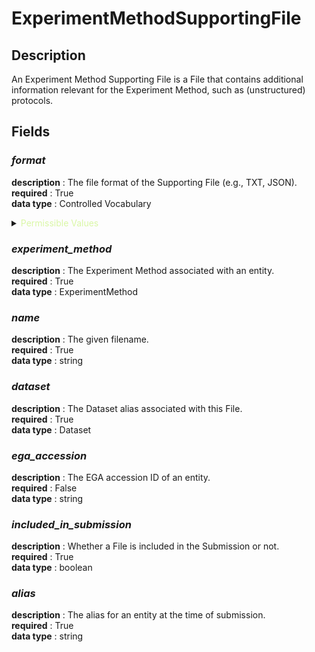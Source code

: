 # ExperimentMethodSupportingFile

## Description

An Experiment Method Supporting File is a File that contains additional information relevant for the Experiment Method, such as (unstructured) protocols.

## Fields

### ***format***<br>
**description** : The file format of the Supporting File (e.g., TXT, JSON).<br>
**required** : True<br>
**data type** : Controlled Vocabulary <br>

<details>
<summary> <span style="color:#DAF7A6">Permissible Values</span> </summary>

| Permissible Values | Description |
| --- | --- |
| `CSV` | `Tabular data represented as comma-separated values in a text file.` |
| `JSON` | `JavaScript Object Notation format; a lightweight, text-based format to represent tree-structured data using key-value pairs.` |
| `PED` | `The PED file describes individuals and genetic data and is used by the Plink package.` |
| `TSV` | `Tabular data represented as tab-separated values in a text file.` |
| `TXT` | `Textual format. Data in text format can be compressed into binary format, or can be a value of an XML element or attribute. Markup formats are not considered textual (or more precisely, not plain-textual).` |
| `YAML` | `YAML (YAML Ain't Markup Language) is a human-readable tree-structured data serialisation language.` |
| `OTHER` | `A file format not captured by the controlled vocabulary.` |
 

</details>

### ***experiment_method***<br>
**description** : The Experiment Method associated with an entity.<br>
**required** : True<br>
**data type** : ExperimentMethod <br>
### ***name***<br>
**description** : The given filename.<br>
**required** : True<br>
**data type** : string <br>
### ***dataset***<br>
**description** : The Dataset alias associated with this File.<br>
**required** : True<br>
**data type** : Dataset <br>
### ***ega_accession***<br>
**description** : The EGA accession ID of an entity.<br>
**required** : False<br>
**data type** : string <br>
### ***included_in_submission***<br>
**description** : Whether a File is included in the Submission or not.<br>
**required** : True<br>
**data type** : boolean <br>
### ***alias***<br>
**description** : The alias for an entity at the time of submission.<br>
**required** : True<br>
**data type** : string <br>
